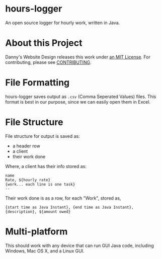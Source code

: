 # hours-logger
An open source logger for hourly work, written in Java.

# About this Project
Danny's Website Design releases this work under [an MIT License](LICENSE).
For contributing, please see [CONTRIBUTING](CONTRIBUTING).

# File Formatting
hours-logger saves output as `.csv` (Comma Seperated Values) files.
This format is best in our purpose, since we can easily open them in Excel.

# File Structure
File structure for output is saved as:
- a header row
- a client
- their work done

Where, a client has their info stored as:

    name
    Rate, ${hourly rate}
    {work... each line is one task}
    --

Their work done is as a row, for each "Work", stored as,

    {start time as Java Instant}, {end time as Java Instant}, {description}, ${amount owed}

# Multi-platform

This should work with any device that can run GUI Java code, including Windows, Mac OS X, and a Linux GUI.